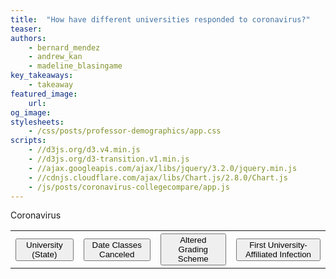 ```yaml
---
title:  "How have different universities responded to coronavirus?"
teaser: 
authors:
    - bernard_mendez
    - andrew_kan
    - madeline_blasingame
key_takeaways:
    - takeaway
featured_image:
    url: 
og_image: 
stylesheets:
    - /css/posts/professor-demographics/app.css
scripts:
    - //d3js.org/d3.v4.min.js
    - //d3js.org/d3-transition.v1.min.js
    - //ajax.googleapis.com/ajax/libs/jquery/3.2.0/jquery.min.js
    - //cdnjs.cloudflare.com/ajax/libs/Chart.js/2.8.0/Chart.js
    - /js/posts/coronavirus-collegecompare/app.js
---
```

<p>
Coronavirus
</p>

<table style='width: 100%' id='college-compare'>
    <tr>
        <th><button>University (State)</button></th>
        <th><button>Date Classes Canceled</button></th>
        <th><button>Altered Grading Scheme</button></th>
        <th><button>First University-Affiliated Infection</button></th>
    </tr>
</table>
